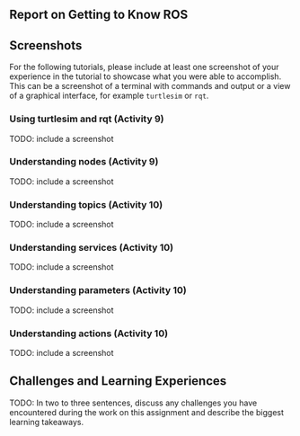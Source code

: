 ## Report on Getting to Know ROS

## Screenshots

For the following tutorials, please include at least one screenshot of your experience in the tutorial to showcase what you were able to accomplish. This can be
a screenshot of a terminal with commands and output or a view of a graphical interface, for example `turtlesim` or `rqt`.

### Using turtlesim and rqt (Activity 9)

TODO: include a screenshot

### Understanding nodes (Activity 9)

TODO: include a screenshot

### Understanding topics (Activity 10)

TODO: include a screenshot

### Understanding services (Activity 10)

TODO: include a screenshot

### Understanding parameters (Activity 10)

TODO: include a screenshot

### Understanding actions (Activity 10)

TODO: include a screenshot

## Challenges and Learning Experiences

TODO: In two to three sentences, discuss any challenges you have encountered during the work on this assignment and describe the biggest learning takeaways. 
